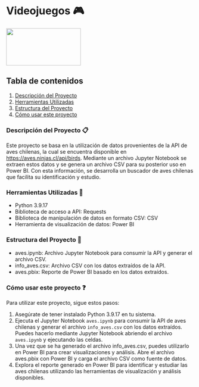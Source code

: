 # Videojuegos 🎮

<img src="https://tecolotito.elsiglodetorreon.com.mx/i/2023/04/1676517.jpeg" width='200' height='100'>


## Tabla de contenidos

1. [Descripción del Proyecto](#descripción-del-proyecto-clipboard)
2. [Herramientas Utilizadas](#herramientas-utilizadas-wrench)
3. [Estructura del Proyecto](#estructura-del-proyecto-open_file_folder)
4. [Cómo usar este proyecto](#cómo-usar-este-proyecto-question)


### Descripción del Proyecto :clipboard:
Este proyecto se basa en la utilización de datos provenientes de la API de aves chilenas, la cual se encuentra disponible en https://aves.ninjas.cl/api/birds. Mediante un archivo Jupyter Notebook se extraen estos datos y se genera un archivo CSV para su posterior uso en Power BI. Con esta información, se desarrolla un buscador de aves chilenas que facilita su identificación y estudio.


### Herramientas Utilizadas :wrench:
- Python 3.9.17
- Biblioteca de acceso a API: Requests
- Biblioteca de manipulación de datos en formato CSV: CSV
- Herramienta de visualización de datos: Power BI
  
### Estructura del Proyecto :open_file_folder:
- aves.ipynb: Archivo Jupyter Notebook para consumir la API y generar el archivo CSV.
- info_aves.csv: Archivo CSV con los datos extraídos de la API.
- aves.pbix: Reporte de Power BI basado en los datos extraídos.
  

### Cómo usar este proyecto :question:
Para utilizar este proyecto, sigue estos pasos:
1. Asegúrate de tener instalado Python 3.9.17 en tu sistema.
2. Ejecuta el Jupyter Notebook `aves.ipynb` para consumir la API de aves chilenas y generar el archivo `info_aves.csv` con los datos extraídos. Puedes hacerlo mediante Jupyter Notebook abriendo el archivo `aves.ipynb` y ejecutando las celdas.
3. Una vez que se ha generado el archivo info_aves.csv, puedes utilizarlo en Power BI para crear visualizaciones y análisis. Abre el archivo aves.pbix con Power BI y carga el archivo CSV como fuente de datos.
4. Explora el reporte generado en Power BI para identificar y estudiar las aves chilenas utilizando las herramientas de visualización y análisis disponibles.

